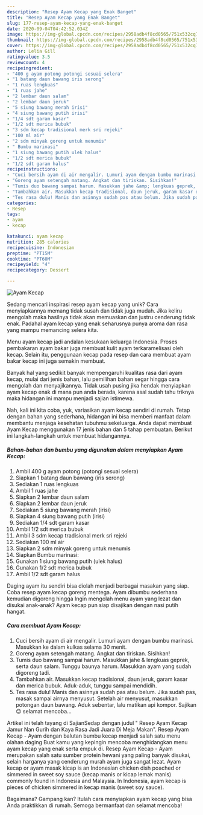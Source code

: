 ```yaml
---
description: "Resep Ayam Kecap yang Enak Banget"
title: "Resep Ayam Kecap yang Enak Banget"
slug: 177-resep-ayam-kecap-yang-enak-banget
date: 2020-09-04T04:42:52.034Z
image: https://img-global.cpcdn.com/recipes/2958adb4f8cd0565/751x532cq70/ayam-kecap-foto-resep-utama.jpg
thumbnail: https://img-global.cpcdn.com/recipes/2958adb4f8cd0565/751x532cq70/ayam-kecap-foto-resep-utama.jpg
cover: https://img-global.cpcdn.com/recipes/2958adb4f8cd0565/751x532cq70/ayam-kecap-foto-resep-utama.jpg
author: Lelia Gill
ratingvalue: 3.5
reviewcount: 4
recipeingredient:
- "400 g ayam potong potongi sesuai selera"
- "1 batang daun bawang iris serong"
- "1 ruas lengkuas"
- "1 ruas jahe"
- "2 lembar daun salam"
- "2 lembar daun jeruk"
- "5 siung bawang merah irisi"
- "4 siung bawang putih irisi"
- "1/4 sdt garam kasar"
- "1/2 sdt merica bubuk"
- "3 sdm kecap tradisional merk sri rejeki"
- "100 ml air"
- "2 sdm minyak goreng untuk menumis"
- " Bumbu marinasi"
- "1 siung bawang putih ulek halus"
- "1/2 sdt merica bubuk"
- "1/2 sdt garam halus"
recipeinstructions:
- "Cuci bersih ayam di air mengalir. Lumuri ayam dengan bumbu marinasi. Masukkan ke dalam kulkas selama 30 menit."
- "Goreng ayam setengah matang. Angkat dan tiriskan. Sisihkan!"
- "Tumis duo bawang sampai harum. Masukkan jahe &amp; lengkuas geprek, serta daun salam. Tunggu baunya harum. Masukkan ayam yang sudah digoreng tadi."
- "Tambahkan air. Masukkan kecap tradisional, daun jeruk, garam kasar dan merica bubuk. Aduk-aduk, tunggu sampai mendidih."
- "Tes rasa dulu! Manis dan asinnya sudah pas atau belum. Jika sudah pas, masak sampai airnya menyusut. Setelah air menyusut, masukkan potongan daun bawang. Aduk sebentar, lalu matikan api kompor. Sajikan 😉 selamat mencoba..."
categories:
- Resep
tags:
- ayam
- kecap

katakunci: ayam kecap 
nutrition: 285 calories
recipecuisine: Indonesian
preptime: "PT15M"
cooktime: "PT60M"
recipeyield: "4"
recipecategory: Dessert

---
```



![Ayam Kecap](https://img-global.cpcdn.com/recipes/2958adb4f8cd0565/751x532cq70/ayam-kecap-foto-resep-utama.jpg)

Sedang mencari inspirasi resep ayam kecap yang unik? Cara menyiapkannya memang tidak susah dan tidak juga mudah. Jika keliru mengolah maka hasilnya tidak akan memuaskan dan justru cenderung tidak enak. Padahal ayam kecap yang enak seharusnya punya aroma dan rasa yang mampu memancing selera kita.

Menu ayam kecap jadi andalan kesukaan keluarga Indonesia. Proses pembakaran ayam bakar juga membuat kulit ayam terkaramelisasi oleh kecap. Selain itu, penggunaan kecap pada resep dan cara membuat ayam bakar kecap ini juga semakin membuat.

Banyak hal yang sedikit banyak mempengaruhi kualitas rasa dari ayam kecap, mulai dari jenis bahan, lalu pemilihan bahan segar hingga cara mengolah dan menyajikannya. Tidak usah pusing jika hendak menyiapkan ayam kecap enak di mana pun anda berada, karena asal sudah tahu triknya maka hidangan ini mampu menjadi sajian istimewa.


Nah, kali ini kita coba, yuk, variasikan ayam kecap sendiri di rumah. Tetap dengan bahan yang sederhana, hidangan ini bisa memberi manfaat dalam membantu menjaga kesehatan tubuhmu sekeluarga. Anda dapat membuat Ayam Kecap menggunakan 17 jenis bahan dan 5 tahap pembuatan. Berikut ini langkah-langkah untuk membuat hidangannya.

<!--inarticleads1-->

##### Bahan-bahan dan bumbu yang digunakan dalam menyiapkan Ayam Kecap:

1. Ambil 400 g ayam potong (potongi sesuai selera)
1. Siapkan 1 batang daun bawang (iris serong)
1. Sediakan 1 ruas lengkuas
1. Ambil 1 ruas jahe
1. Siapkan 2 lembar daun salam
1. Siapkan 2 lembar daun jeruk
1. Sediakan 5 siung bawang merah (irisi)
1. Siapkan 4 siung bawang putih (irisi)
1. Sediakan 1/4 sdt garam kasar
1. Ambil 1/2 sdt merica bubuk
1. Ambil 3 sdm kecap tradisional merk sri rejeki
1. Sediakan 100 ml air
1. Siapkan 2 sdm minyak goreng untuk menumis
1. Siapkan  Bumbu marinasi:
1. Gunakan 1 siung bawang putih (ulek halus)
1. Gunakan 1/2 sdt merica bubuk
1. Ambil 1/2 sdt garam halus


Daging ayam itu sendiri bisa diolah menjadi berbagai masakan yang siap. Coba resep ayam kecap goreng mentega. Ayam dibumbu sederhana kemudian digoreng hingga Ingin mengolah menu ayam yang lezat dan disukai anak-anak? Ayam kecap pun siap disajikan dengan nasi putih hangat. 

<!--inarticleads2-->

##### Cara membuat Ayam Kecap:

1. Cuci bersih ayam di air mengalir. Lumuri ayam dengan bumbu marinasi. Masukkan ke dalam kulkas selama 30 menit.
1. Goreng ayam setengah matang. Angkat dan tiriskan. Sisihkan!
1. Tumis duo bawang sampai harum. Masukkan jahe &amp; lengkuas geprek, serta daun salam. Tunggu baunya harum. Masukkan ayam yang sudah digoreng tadi.
1. Tambahkan air. Masukkan kecap tradisional, daun jeruk, garam kasar dan merica bubuk. Aduk-aduk, tunggu sampai mendidih.
1. Tes rasa dulu! Manis dan asinnya sudah pas atau belum. Jika sudah pas, masak sampai airnya menyusut. Setelah air menyusut, masukkan potongan daun bawang. Aduk sebentar, lalu matikan api kompor. Sajikan 😉 selamat mencoba...


Artikel ini telah tayang di SajianSedap dengan judul &#34; Resep Ayam Kecap Jamur Nan Gurih dan Kaya Rasa Jadi Juara Di Meja Makan&#34;. Resep Ayam Kecap - Ayam dengan balutan bumbu kecap menjadi salah satu menu olahan daging Buat kamu yang kepingin mencoba menghidangkan menu ayam kecap yang enak serta empuk di. Resep Ayam Kecap - Ayam merupakan salah satu sumber protein hewani yang paling banyak disukai, selain harganya yang cenderung murah ayam juga sangat lezat. Ayam kecap or ayam masak kicap is an Indonesian chicken dish poached or simmered in sweet soy sauce (kecap manis or kicap lemak manis) commonly found in Indonesia and Malaysia. In Indonesia, ayam kecap is pieces of chicken simmered in kecap manis (sweet soy sauce). 

Bagaimana? Gampang kan? Itulah cara menyiapkan ayam kecap yang bisa Anda praktikkan di rumah. Semoga bermanfaat dan selamat mencoba!
